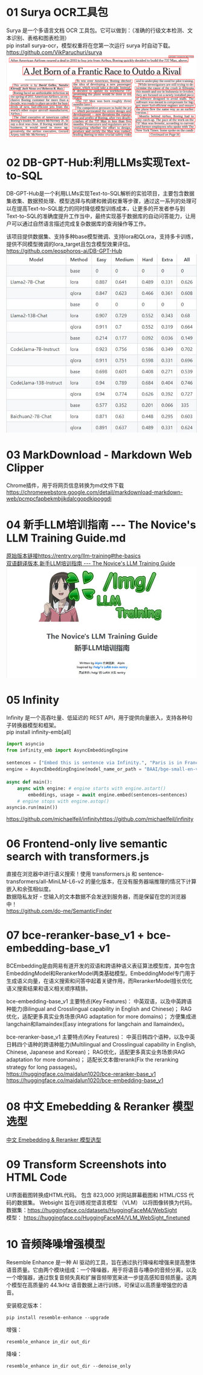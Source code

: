 # 01 Surya OCR工具包
Surya 是一个多语言文档 OCR 工具包。它可以做到：（准确的行级文本检测、文本识别、表格和图表检测）</br>
pip install surya-ocr，模型权重将在您第一次运行 surya 时自动下载。</br>
https://github.com/VikParuchuri/surya</br>
![ComfyUI](./data/surya.png)


# 02 DB-GPT-Hub:利用LLMs实现Text-to-SQL
DB-GPT-Hub是一个利用LLMs实现Text-to-SQL解析的实验项目，主要包含数据集收集、数据预处理、模型选择与构建和微调权重等步骤，通过这一系列的处理可以在提高Text-to-SQL能力的同时降低模型训练成本，让更多的开发者参与到Text-to-SQL的准确度提升工作当中，最终实现基于数据库的自动问答能力，让用户可以通过自然语言描述完成复杂数据库的查询操作等工作。

该项目提供数据集、支持多种base模型微调、支持lora和QLora，支持多卡训练，提供不同模型微调的lora_target且包含模型效果评估。</br>
https://github.com/eosphoros-ai/DB-GPT-Hub</br>
![ComfyUI](./data/DBGPT.JPG)

# 03 MarkDownload - Markdown Web Clipper
Chrome插件，用于将网页信息转换为md文件下载</br>
https://chromewebstore.google.com/detail/markdownload-markdown-web/pcmpcfapbekmbjjkdalcgopdkipoggdi</br>

# 04 新手LLM培训指南 --- The Novice's LLM Training Guide.md
[原始版本链接](https://rentry.org/llm-training#the-basics)https://rentry.org/llm-training#the-basics</br>
[双语翻译版本,新手LLM培训指南 --- The Novice's LLM Training Guide](./新手LLM培训指南%20---%20The%20Novice's%20LLM%20Training%20Guide.md)</br>
![llm](./data/llm.JPG)

# 05 Infinity 
Infinity 是一个高吞吐量、低延迟的 REST API，用于提供向量嵌入，支持各种句子转换器模型和框架。</br>
pip install infinity-emb[all]</br>
```python
import asyncio
from infinity_emb import AsyncEmbeddingEngine

sentences = ["Embed this is sentence via Infinity.", "Paris is in France."]
engine = AsyncEmbeddingEngine(model_name_or_path = "BAAI/bge-small-en-v1.5", engine="torch")

async def main(): 
    async with engine: # engine starts with engine.astart()
        embeddings, usage = await engine.embed(sentences=sentences)
    # engine stops with engine.astop()
asyncio.run(main())
```

https://github.com/michaelfeil/infinityhttps://github.com/michaelfeil/infinity</br>

# 06 Frontend-only live semantic search with transformers.js
直接在浏览器中进行语义搜索！使用 transformers.js 和 sentence-transformers/all-MiniLM-L6-v2 的量化版本，在没有服务器端推理的情况下计算嵌入和余弦相似度。</br>
数据隐私友好 - 您输入的文本数据不会发送到服务器，而是保留在您的浏览器中！</br>
https://github.com/do-me/SemanticFinder</br>


# 07 bce-reranker-base_v1 + bce-embedding-base_v1
BCEmbedding是由网易有道开发的双语和跨语种语义表征算法模型库，其中包含EmbeddingModel和RerankerModel两类基础模型。EmbeddingModel专门用于生成语义向量，在语义搜索和问答中起着关键作用，而RerankerModel擅长优化语义搜索结果和语义相关顺序精排。</br>

bce-embedding-base_v1 主要特点(Key Features)：
中英双语，以及中英跨语种能力(Bilingual and Crosslingual capability in English and Chinese)；
RAG优化，适配更多真实业务场景(RAG adaptation for more domains)；
方便集成进langchain和llamaindex(Easy integrations for langchain and llamaindex)。</br>

bce-reranker-base_v1 主要特点(Key Features)：
中英日韩四个语种，以及中英日韩四个语种的跨语种能力(Multilingual and Crosslingual capability in English, Chinese, Japanese and Korean)；
RAG优化，适配更多真实业务场景(RAG adaptation for more domains)；
适配长文本做rerank(Fix the reranking strategy for long passages)。</br>
https://huggingface.co/maidalun1020/bce-reranker-base_v1</br>
https://huggingface.co/maidalun1020/bce-embedding-base_v1</br>

# 08 中文 Emebedding & Reranker 模型选型
[中文 Emebedding & Reranker 模型选型](./中文%20Emebedding%20&%20Reranker%20模型选型.md)

# 09 Transform Screenshots into HTML Code
UI界面截图转换成HTML代码。
包含 823,000 对网站屏幕截图和 HTML/CSS 代码的数据集。 
Websight 旨在训练视觉语言模型 （VLM） 以将图像转换为代码。</br>
数据集：https://huggingface.co/datasets/HuggingFaceM4/WebSight</br>
模型：  https://huggingface.co/HuggingFaceM4/VLM_WebSight_finetuned</br>

# 10 音频降噪增强模型
Resemble Enhance 是一种 AI 驱动的工具，旨在通过执行降噪和增强来提高整体语音质量。它由两个模块组成：一个降噪器，用于将语音与嘈杂的音频分离，以及一个增强器，通过恢复音频失真和扩展音频带宽来进一步提高感知音频质量。这两个模型在高质量的 44.1kHz 语音数据上进行训练，可保证以高质量增强您的语音。

安装稳定版本：
 ```
pip install resemble-enhance --upgrade
 ```
增强：
 ```
resemble_enhance in_dir out_dir
 ```
降噪：
 ```
resemble_enhance in_dir out_dir --denoise_only
 ```
